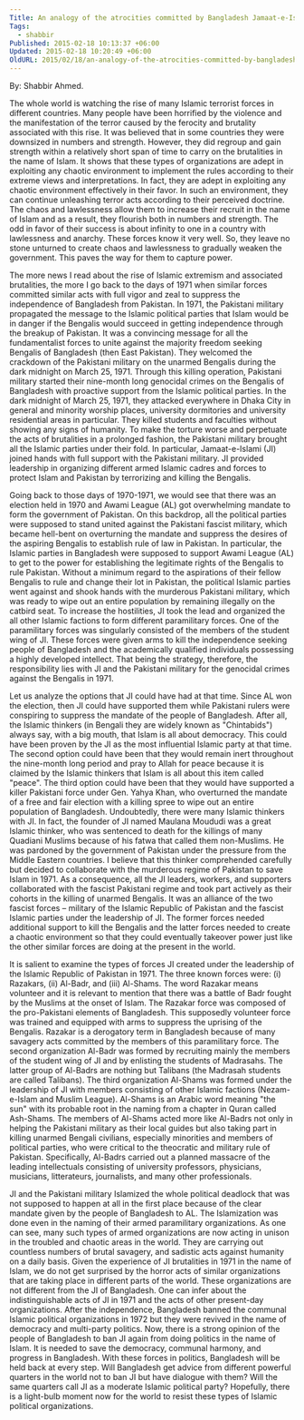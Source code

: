 ```yaml
---
Title: An analogy of the atrocities committed by Bangladesh Jamaat-e-Islami (JI) and similar forces in the world
Tags:
  - shabbir
Published: 2015-02-18 10:13:37 +06:00
Updated: 2015-02-18 10:20:49 +06:00
OldURL: 2015/02/18/an-analogy-of-the-atrocities-committed-by-bangladesh-jamaat-e-islami-ji-and-similar-forces-in-the-world/
---
```


By: Shabbir Ahmed.


 The whole world is watching the rise of many Islamic terrorist forces in different countries. Many people have been horrified by the violence and the manifestation of the terror caused by the ferocity and brutality associated with this rise. It was believed that in some countries they were downsized in numbers and strength. However, they did regroup and gain strength within a relatively short span of time to carry on the brutalities in the name of Islam. It shows that these types of organizations are adept in exploiting any chaotic environment to implement the rules according to their extreme views and interpretations. In fact, they are adept in exploiting any chaotic environment effectively in their favor. In such an environment, they can continue unleashing terror acts according to their perceived doctrine. The chaos and lawlessness allow them to increase their recruit in the name of Islam and as a result, they flourish both in numbers and strength.  The odd in favor of their success is about infinity to one in a country with lawlessness and anarchy. These forces know it very well. So, they leave no stone unturned to create chaos and lawlessness to gradually weaken the government. This paves the way for them to capture power.

The more news I read about the rise of Islamic extremism and associated brutalities, the more I go back to the days of 1971 when similar forces committed similar acts with full vigor and zeal to suppress the independence of Bangladesh from Pakistan. In 1971, the Pakistani military propagated the message to the Islamic political parties that Islam would be in danger if the Bengalis would succeed in getting independence through the breakup of Pakistan. It was a convincing message for all the fundamentalist forces to unite against the majority freedom seeking Bengalis of Bangladesh (then East Pakistan).  They welcomed the crackdown of the Pakistani military on the unarmed Bengalis during the dark midnight on March 25, 1971. Through this killing operation, Pakistani military started their nine-month long genocidal crimes on the Bengalis of Bangladesh with proactive support from the Islamic political parties. In the dark midnight of March 25, 1971, they attacked everywhere in Dhaka City in general and minority worship places, university dormitories and university residential areas in particular. They killed students and faculties without showing any signs of humanity. To make the torture worse and perpetuate the acts of brutalities in a prolonged fashion, the Pakistani military brought all the Islamic parties under their fold. In particular, Jamaat-e-Islami (JI) joined hands with full support with the Pakistani military. JI provided leadership in organizing different armed Islamic cadres and forces to protect Islam and Pakistan by terrorizing and killing the Bengalis.

Going back to those days of 1970-1971, we would see that there was an election held in 1970 and Awami League (AL) got overwhelming mandate to form the government of Pakistan. On this backdrop, all the political parties were supposed to stand united against the Pakistani fascist military, which became hell-bent on overturning the mandate and suppress the desires of the aspiring Bengalis to establish rule of law in Pakistan. In particular, the Islamic parties in Bangladesh were supposed to support Awami League (AL) to get to the power for establishing the legitimate rights of the Bengalis to rule Pakistan. Without a minimum regard to the aspirations of their fellow Bengalis to rule and change their lot in Pakistan, the political Islamic parties went against and shook hands with the murderous Pakistani military, which was ready to wipe out an entire population by remaining illegally on the catbird seat. To increase the hostilities, JI took the lead and organized the all other Islamic factions to form different paramilitary forces. One of the paramilitary forces was singularly consisted of the members of the student wing of JI. These forces were given arms to kill the independence seeking people of Bangladesh and the academically qualified individuals possessing a highly developed intellect. That being the strategy, therefore, the responsibility lies with JI and the Pakistani military for the genocidal crimes against the Bengalis in 1971. 

Let us analyze the options that JI could have had at that time. Since AL won the election, then JI could have supported them while Pakistani rulers were conspiring to suppress the mandate of the people of Bangladesh. After all, the Islamic thinkers (in Bengali they are widely known as "Chintabids") always say, with a big mouth, that Islam is all about democracy. This could have been proven by the JI as the most influential Islamic party at that time. The second option could have been that they would remain inert throughout the nine-month long period and pray to Allah for peace because it is claimed by the Islamic thinkers that Islam is all about this item called "peace". The third option could have been that they would have supported a killer Pakistani force under Gen. Yahya Khan, who overturned the mandate of a free and fair election with a killing spree to wipe out an entire population of Bangladesh. Undoubtedly, there were many Islamic thinkers with JI. In fact, the founder of JI named Maulana Moududi was a great Islamic thinker, who was sentenced to death for the killings of many Quadiani Muslims because of his fatwa that called them non-Muslims. He was pardoned by the government of Pakistan under the pressure from the Middle Eastern countries. I believe that this thinker comprehended carefully but decided to collaborate with the murderous regime of Pakistan to save Islam in 1971. As a consequence, all the JI leaders, workers, and supporters collaborated with the fascist Pakistani regime and took part actively as their cohorts in the killing of unarmed Bengalis. It was an alliance of the two fascist forces – military of the Islamic Republic of Pakistan and the fascist Islamic parties under the leadership of JI. The former forces needed additional support to kill the Bengalis and the latter forces needed to create a chaotic environment so that they could eventually takeover power just like the other similar forces are doing at the present in the world. 

It is salient to examine the types of forces JI created under the leadership of the Islamic Republic of Pakistan in 1971. The three known forces were: (i) Razakars, (ii) Al-Badr, and (iii) Al-Shams. The word Razakar means volunteer and it is relevant to mention that there was a battle of Badr fought by the Muslims at the onset of Islam. The Razakar force was composed of the pro-Pakistani elements of Bangladesh. This supposedly volunteer force was trained and equipped with arms to suppress the uprising of the Bengalis. Razakar is a derogatory term in Bangladesh because of many savagery acts committed by the members of this paramilitary force. The second organization Al-Badr was formed by recruiting mainly the members of the student wing of JI and by enlisting the students of Madrasahs. The latter group of Al-Badrs are nothing but Talibans (the Madrasah students are called Talibans). The third organization Al-Shams was formed under the leadership of JI with members consisting of other Islamic factions (Nezam-e-Islam and Muslim League). Al-Shams is an Arabic word meaning "the sun" with its probable root in the naming from a chapter in Quran called Ash-Shams. The members of Al-Shams acted more like Al-Badrs not only in helping the Pakistani military as their local guides but also taking part in killing unarmed Bengali civilians, especially minorities and members of political parties, who were critical to the theocratic and military rule of Pakistan. Specifically, Al-Badrs carried out a planned massacre of the leading intellectuals consisting of university professors, physicians, musicians, litterateurs, journalists, and many other professionals. 

JI and the Pakistani military Islamized the whole political deadlock that was not supposed to happen at all in the first place because of the clear mandate given by the people of Bangladesh to AL. The Islamization was done even in the naming of their armed paramilitary organizations. As one can see, many such types of armed organizations are now acting in unison in the troubled and chaotic areas in the world. They are carrying out countless numbers of brutal savagery, and sadistic acts against humanity on a daily basis. Given the experience of JI brutalities in 1971 in the name of Islam, we do not get surprised by the horror acts of similar organizations that are taking place in different parts of the world. These organizations are not different from the JI of Bangladesh. One can infer about the indistinguishable acts of JI in 1971 and the acts of other present-day organizations. After the independence, Bangladesh banned the communal Islamic political organizations in 1972 but they were revived in the name of democracy and multi-party politics. Now, there is a strong opinion of the people of Bangladesh to ban JI again from doing politics in the name of Islam. It is needed to save the democracy, communal harmony, and progress in Bangladesh. With these forces in politics, Bangladesh will be held back at every step. Will Bangladesh get advice from different powerful quarters in the world not to ban JI but have dialogue with them?  Will the same quarters call JI as a moderate Islamic political party? Hopefully, there is a light-bulb moment now for the world to resist these types of Islamic political organizations.

